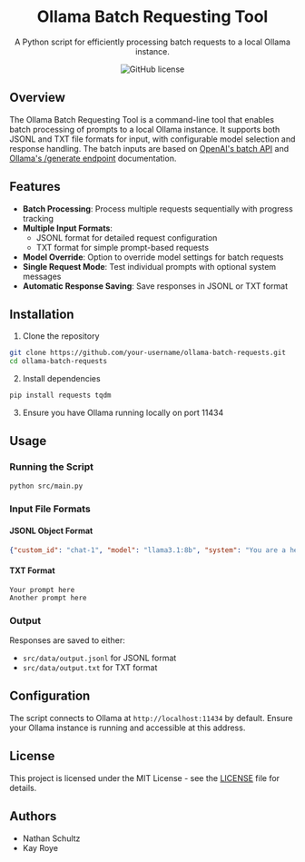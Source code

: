 <div align="center">

# Ollama Batch Requesting Tool

A Python script for efficiently processing batch requests to a local Ollama instance.

![GitHub license](https://img.shields.io/github/license/nathan-r-a-schultz/ollama-batch-requests)

</div>

## Overview

The Ollama Batch Requesting Tool is a command-line tool that enables batch processing of prompts to a local Ollama instance. It supports both JSONL and TXT file formats for input, with configurable model selection and response handling. The batch inputs are based on [OpenAI's batch API](https://platform.openai.com/docs/guides/batch) and [Ollama's /generate endpoint](https://github.com/ollama/ollama/blob/main/docs/api.md#generate-a-completion) documentation.

## Features

- **Batch Processing**: Process multiple requests sequentially with progress tracking
- **Multiple Input Formats**: 
  - JSONL format for detailed request configuration
  - TXT format for simple prompt-based requests
- **Model Override**: Option to override model settings for batch requests
- **Single Request Mode**: Test individual prompts with optional system messages
- **Automatic Response Saving**: Save responses in JSONL or TXT format

## Installation

1. Clone the repository

```bash
git clone https://github.com/your-username/ollama-batch-requests.git
cd ollama-batch-requests
```


2. Install dependencies
```bash
pip install requests tqdm
```

3. Ensure you have Ollama running locally on port 11434

## Usage

### Running the Script

```bash
python src/main.py
```

### Input File Formats

#### JSONL Object Format
```json
{"custom_id": "chat-1", "model": "llama3.1:8b", "system": "You are a helpful assistant.", "prompt": "How are you?", "stream": false}
```

#### TXT Format
```text
Your prompt here
Another prompt here
```

### Output

Responses are saved to either:
- `src/data/output.jsonl` for JSONL format
- `src/data/output.txt` for TXT format

## Configuration

The script connects to Ollama at `http://localhost:11434` by default. Ensure your Ollama instance is running and accessible at this address.

## License

This project is licensed under the MIT License - see the [LICENSE](LICENSE) file for details.

## Authors

- Nathan Schultz
- Kay Roye

